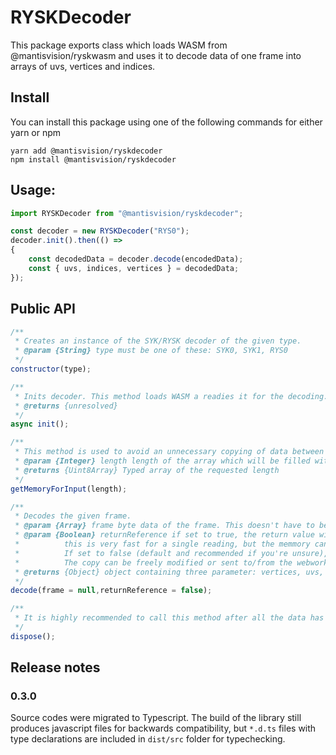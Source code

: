 # RYSKDecoder
This package exports class which loads WASM from @mantisvision/ryskwasm and uses it to decode data of one frame into arrays of uvs, vertices and indices.

## Install
You can install this package using one of the following commands for either yarn or npm
```
yarn add @mantisvision/ryskdecoder
npm install @mantisvision/ryskdecoder
```

## Usage:
```javascript
import RYSKDecoder from "@mantisvision/ryskdecoder";

const decoder = new RYSKDecoder("RYS0");
decoder.init().then(() => 
{
	const decodedData = decoder.decode(encodedData);
	const { uvs, indices, vertices } = decodedData;
});
```

## Public API
```javascript
/**
 * Creates an instance of the SYK/RYSK decoder of the given type.
 * @param {String} type must be one of these: SYK0, SYK1, RYS0
 */
constructor(type);
```
```javascript
/**
 * Inits decoder. This method loads WASM a readies it for the decoding.
 * @returns {unresolved}
 */
async init();
```
```javascript
/**
 * This method is used to avoid an unnecessary copying of data between the downloader and the WASM.
 * @param {Integer} length length of the array which will be filled with the input data
 * @returns {Uint8Array} Typed array of the requested length
 */
getMemoryForInput(length);
```
```javascript	
/**
 * Decodes the given frame.
 * @param {Array} frame byte data of the frame. This doesn't have to be set if the method getMemoryForInput was used first and the provided input memory was filled with the data.
 * @param {Boolean} returnReference if set to true, the return value will be a direct reference to the memory of wasm -- 
 *			this is very fast for a single reading, but the memmory can overwritten by further calls of this method. 
 *			If set to false (default and recommended if you're unsure), a safe copy will be made and returned. 
 *			The copy can be freely modified or sent to/from the webworker.
 * @returns {Object} object containing three parameter: vertices, uvs, indices; each of them is a Typed array, they might share the same buffer, but have different offsets!
 */
decode(frame = null,returnReference = false);
```
```javascript	
/**
 * It is highly recommended to call this method after all the data has been decoded.
 */
dispose();
```

## Release notes

### 0.3.0
Source codes were migrated to Typescript. The build of the library still produces javascript files for backwards
compatibility, but ``*.d.ts`` files with type declarations are included in ``dist/src`` folder for typechecking.

